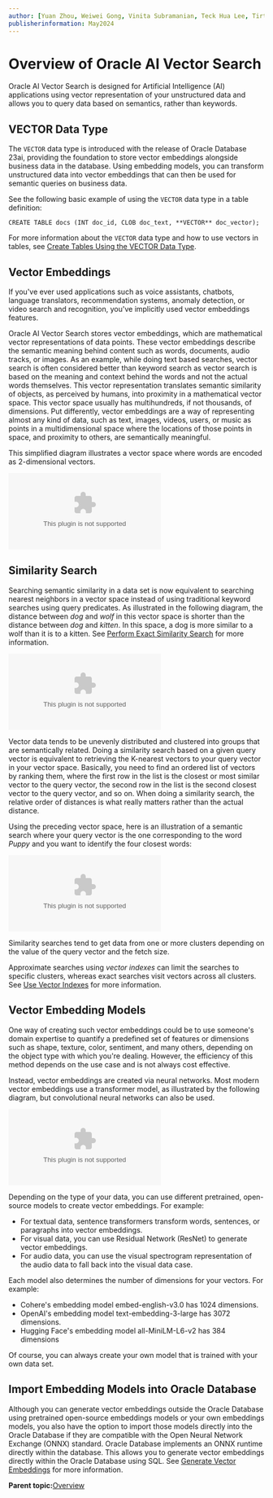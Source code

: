 ```yaml
---
author: [Yuan Zhou, Weiwei Gong, Vinita Subramanian, Teck Hua Lee, Tirthankar Lahiri, Shasank Chavan, Sebastian DeLaHoz, Roger Ford, Rohan Aggarwal, Mark Hornick, Malavika S P, Harichandan Roy, George Krupka, Doug Hood, Dinesh Das, David Jiang, Boriana Milenova, Bonnie Xia, Aurosish Mishra, Angela Amor, Agnivo Saha, Aleksandra Czarlinska, Ramya P, Usha Krishnamurthy, Tulika Das, Suresh Rajan, Sarika Surampudi, Sarah Hirschfeld, Prakash Jashnani, Jody Glover, Jessica True, Mamata Basapur, Maitreyee Chaliha, Gunjan Jain, Frederick Kush, Douglas Williams, Binika Kumar, Jean-Francois Verrier]
publisherinformation: May2024
---
```


# Overview of Oracle AI Vector Search

Oracle AI Vector Search is designed for Artificial Intelligence \(AI\) applications using vector representation of your unstructured data and allows you to query data based on semantics, rather than keywords.

## VECTOR Data Type

The `VECTOR` data type is introduced with the release of Oracle Database 23ai, providing the foundation to store vector embeddings alongside business data in the database. Using embedding models, you can transform unstructured data into vector embeddings that can then be used for semantic queries on business data.

See the following basic example of using the `VECTOR` data type in a table definition:

```
CREATE TABLE docs (INT doc_id, CLOB doc_text, **VECTOR** doc_vector);
```

For more information about the `VECTOR` data type and how to use vectors in tables, see [Create Tables Using the VECTOR Data Type](olink:VECSE-GUID-E05AC257-CBD6-4B0C-A29F-0116EF02EA3A).

## Vector Embeddings

If you've ever used applications such as voice assistants, chatbots, language translators, recommendation systems, anomaly detection, or video search and recognition, you've implicitly used vector embeddings features.

Oracle AI Vector Search stores vector embeddings, which are mathematical vector representations of data points. These vector embeddings describe the semantic meaning behind content such as words, documents, audio tracks, or images. As an example, while doing text based searches, vector search is often considered better than keyword search as vector search is based on the meaning and context behind the words and not the actual words themselves. This vector representation translates semantic similarity of objects, as perceived by humans, into proximity in a mathematical vector space. This vector space usually has multihundreds, if not thousands, of dimensions. Put differently, vector embeddings are a way of representing almost any kind of data, such as text, images, videos, users, or music as points in a multidimensional space where the locations of those points in space, and proximity to others, are semantically meaningful.

This simplified diagram illustrates a vector space where words are encoded as 2-dimensional vectors.

![](GUID-533A2CB9-47FD-402B-96CF-5BE775F0E0CC-print.eps)

## Similarity Search

Searching semantic similarity in a data set is now equivalent to searching nearest neighbors in a vector space instead of using traditional keyword searches using query predicates. As illustrated in the following diagram, the distance between *dog* and *wolf* in this vector space is shorter than the distance between *dog* and *kitten*. In this space, a dog is more similar to a wolf than it is to a kitten. See [Perform Exact Similarity Search](olink:VECSE-GUID-CCCF06F5-AD46-466D-99B2-4609B84C2B69) for more information.

![](GUID-B2AF04A0-D95C-4765-8E61-36CC8B4A6276-print.eps)

Vector data tends to be unevenly distributed and clustered into groups that are semantically related. Doing a similarity search based on a given query vector is equivalent to retrieving the K-nearest vectors to your query vector in your vector space. Basically, you need to find an ordered list of vectors by ranking them, where the first row in the list is the closest or most similar vector to the query vector, the second row in the list is the second closest vector to the query vector, and so on. When doing a similarity search, the relative order of distances is what really matters rather than the actual distance.

Using the preceding vector space, here is an illustration of a semantic search where your query vector is the one corresponding to the word *Puppy* and you want to identify the four closest words:

![](GUID-66F2C605-6D00-44AF-81B1-D03DD7C43C3F-print.eps)

Similarity searches tend to get data from one or more clusters depending on the value of the query vector and the fetch size.

Approximate searches using *vector indexes* can limit the searches to specific clusters, whereas exact searches visit vectors across all clusters. See [Use Vector Indexes](olink:VECSE-GUID-8AF956F3-D951-4968-9B79-A6E180E87456) for more information.

## Vector Embedding Models

One way of creating such vector embeddings could be to use someone's domain expertise to quantify a predefined set of features or dimensions such as shape, texture, color, sentiment, and many others, depending on the object type with which you're dealing. However, the efficiency of this method depends on the use case and is not always cost effective.

Instead, vector embeddings are created via neural networks. Most modern vector embeddings use a transformer model, as illustrated by the following diagram, but convolutional neural networks can also be used.

![](GUID-56FF4E46-4C19-472E-8A97-337E33CE24FE-print.eps "Vector Embedding Model")

Depending on the type of your data, you can use different pretrained, open-source models to create vector embeddings. For example:

-   For textual data, sentence transformers transform words, sentences, or paragraphs into vector embeddings.
-   For visual data, you can use Residual Network \(ResNet\) to generate vector embeddings.
-   For audio data, you can use the visual spectrogram representation of the audio data to fall back into the visual data case.

Each model also determines the number of dimensions for your vectors. For example:

-   Cohere's embedding model embed-english-v3.0 has 1024 dimensions.
-   OpenAI's embedding model text-embedding-3-large has 3072 dimensions.
-   Hugging Face's embedding model all-MiniLM-L6-v2 has 384 dimensions

Of course, you can always create your own model that is trained with your own data set.

## Import Embedding Models into Oracle Database

Although you can generate vector embeddings outside the Oracle Database using pretrained open-source embeddings models or your own embeddings models, you also have the option to import those models directly into the Oracle Database if they are compatible with the Open Neural Network Exchange \(ONNX\) standard. Oracle Database implements an ONNX runtime directly within the database. This allows you to generate vector embeddings directly within the Oracle Database using SQL. See [Generate Vector Embeddings](GUID-A788574C-F88D-4E5E-B220-A40FA8CBB174.md#) for more information.

**Parent topic:**[Overview](GUID-107FCC1B-EF68-4966-83CE-B7C4244E47A2.md)

